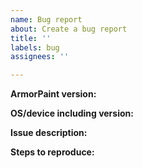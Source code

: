 ```yaml
---
name: Bug report
about: Create a bug report
title: ''
labels: bug
assignees: ''

---
```


<!-- Please search existing issues for potential duplicates before filing yours:
https://github.com/armory3d/armortools/issues?q=is%3Aissue
-->

**ArmorPaint version:**
<!-- Specify commit hash if using non-official build. -->


**OS/device including version:**
<!-- Specify GPU model, drivers, and the backend (non-DXR or DXR) if graphics-related. -->


**Issue description:**
<!-- What happened, and what was expected. -->


**Steps to reproduce:**
<!-- If needed, include screenshots by drag and dropping them. -->
